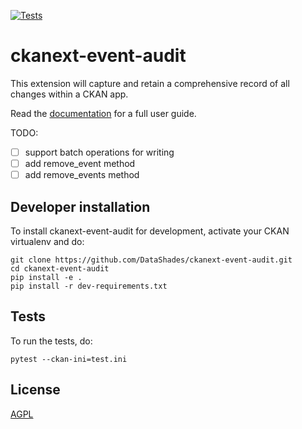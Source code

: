 [![Tests](https://github.com/DataShades/ckanext-event-audit/actions/workflows/test.yml/badge.svg)](https://github.com/DataShades/ckanext-event-audit/actions/workflows/test.yml)

# ckanext-event-audit

This extension will capture and retain a comprehensive record of all changes within a CKAN app. 

Read the [documentation](https://datashades.github.io/ckanext-event-audit/) for a full user guide.

TODO:
- [ ] support batch operations for writing
- [ ] add remove_event method
- [ ] add remove_events method

## Developer installation

To install ckanext-event-audit for development, activate your CKAN virtualenv and
do:

    git clone https://github.com/DataShades/ckanext-event-audit.git
    cd ckanext-event-audit
    pip install -e .
    pip install -r dev-requirements.txt

## Tests

To run the tests, do:

    pytest --ckan-ini=test.ini

## License

[AGPL](https://www.gnu.org/licenses/agpl-3.0.en.html)

